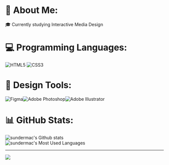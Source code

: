 # 💫 About Me:
🎓 Currently studying Interactive Media Design 

<!-- Badge icons come from here https://github.com/Ileriayo/markdown-badges -->
# 💻 Programming Languages:
![HTML5](https://img.shields.io/badge/html5-%23E34F26.svg?style=for-the-badge&logo=html5&logoColor=white) ![CSS3](https://img.shields.io/badge/css3-%231572B6.svg?style=for-the-badge&logo=css3&logoColor=white)

<!-- Badge icons come from here https://github.com/Ileriayo/markdown-badges -->
# 🎨 Design Tools:
![Figma](https://img.shields.io/badge/figma-%23F24E1E.svg?style=for-the-badge&logo=figma&logoColor=white)![Adobe Photoshop](https://img.shields.io/badge/adobe%20photoshop-%2331A8FF.svg?style=for-the-badge&logo=adobe%20photoshop&logoColor=white)![Adobe Illustrator](https://img.shields.io/badge/adobe%20illustrator-%23FF9A00.svg?style=for-the-badge&logo=adobe%20illustrator&logoColor=white)  

<!-- Github stats come from here https://github.com/anuraghazra/github-readme-stats -->
# 📊 GitHub Stats:
![sundermac's Github stats](https://github-readme-stats.vercel.app/api?username=sundermac&theme=dark&hide_border=false&include_all_commits=false&count_private=false)<br/>
![sundermac's Most Used Languages](https://github-readme-stats.vercel.app/api/top-langs/?username=sundermac&theme=dark&hide_border=false&include_all_commits=false&count_private=false&layout=compact)

---
[![](https://visitcount.itsvg.in/api?id=sundermac&icon=0&color=0)](https://visitcount.itsvg.in)

<!-- Proudly created with GPRM ( https://gprm.itsvg.in ) -->
